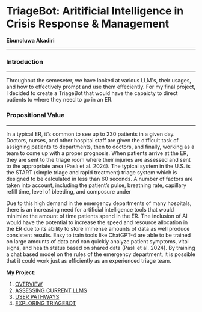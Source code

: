 
# TriageBot: Aritificial Intelligence in Crisis Response & Management 
**Ebunoluwa Akadiri**
***


### Introduction
***

Throughout the semeseter, we have looked at various LLM's, their usages, and how to effectively prompt and use them effeciently. For my final project, I decided to create a TriageBot that would have the capaicty to direct patients to where they need to go in an ER. 

### Propositional Value
***

In a typical ER, it’s common to see up to 230 patients in a given day. Doctors, nurses, and other hospital staff are given the difficult task of assigning patients to departments, then to doctors, and finally, working as a team to come up with a proper prognosis. When patients arrive at the ER, they are sent to the triage room where their injuries are assessed and sent to the appropriate area (Paslı et al. 2024). The typical system in the U.S. is the START (simple triage and rapid treatment) triage system which is designed to be calculated in less than 60 seconds. A number of factors are taken into account, including the patient’s pulse, breathing rate, capillary refill time, level of bleeding, and composure under

Due to this high demand in the emergency departments of many hospitals, there is an increasing need for artificial intelligence tools that would minimize the amount of time patients spend in the ER. The inclusion of AI would have the potential to increase the speed and resource allocation in the ER due to its ability to store immense amounts of data as well produce consistent results. Easy to train tools like ChatGPT-4 are able to be trained on large amounts of data and can quickly analyze patient symptoms, vital signs, and health status based on shared data (Paslı et al. 2024). By training a chat based model on the rules of the emergency department, it is possible that it could work just as efficiently as an experienced triage team. 

**My Project:**
1. [OVERVIEW](https://github.com/eakadiri/COMM4190-Final-Project---Developing-a-Triage-ChatBot-/blob/master/Overview.ipynb)
2. [ASSESSING CURRENT LLMS](https://commjhub.asc.upenn.edu/hub/user-redirect/lab/tree/comm4190_S24/COMM4190%20Final%20Project%20-%20Developing%20a%20Triage%20ChatBot%20/Assessing%20Current%20LLMs.ipynb)
4. [USER PATHWAYS](https://commjhub.asc.upenn.edu/hub/user-redirect/lab/tree/comm4190_S24/COMM4190%20Final%20Project%20-%20Developing%20a%20Triage%20ChatBot%20/User%20Pathways.ipynb)
5. [EXPLORING TRIAGEBOT](https://commjhub.asc.upenn.edu/hub/user-redirect/lab/tree/comm4190_S24/COMM4190%20Final%20Project%20-%20Developing%20a%20Triage%20ChatBot%20/Exploring%20TriageBot.ipynb)


```python

```
